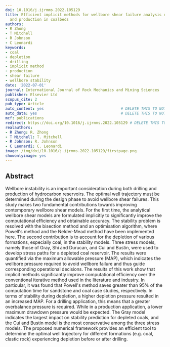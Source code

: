 ```yaml
---
doi: 10.1016/j.ijrmms.2022.105129
title: Efficient implicit methods for wellbore shear failure analysis during drilling
  and production in coalbeds
authors:
- R Zhong
- T Mitchell
- R Johnson
- C Leonardi
keywords:
- coal
- depletion
- drilling
- implicit method
- production
- shear failure
- wellbore stability
date: '2022-07-01'
journal: International Journal of Rock Mechanics and Mining Sciences
publisher: Elsevier Ltd
scopus_cite: 2
pub_type: Article
auto_content: yes                                  # DELETE THIS TO NOT AUTO GENERATE CONTENT
auto_data: yes                                     # DELETE THIS TO NOT AUTO GENERATE METADATA
mcf: publications
redirect: https://doi.org/10.1016/j.ijrmms.2022.105129 # DELETE THIS TO NOT REDIRECT
realauthors:
- R Zhong: R. Zhong
- T Mitchell: T. Mitchell
- R Johnson: R. Johnson
- C Leonardi: C. Leonardi
image: /img/doi/10.1016/j.ijrmms.2022.105129/firstpage.png
showonlyimage: yes
---
```



## Abstract
Wellbore instability is an important consideration during both drilling and production of hydrocarbon reservoirs. The optimal well trajectory must be determined during the design phase to avoid wellbore shear failures. This study makes two fundamental contributions towards improving contemporary wellbore shear models. For the first time, the analytical wellbore shear models are formulated implicitly to significantly improve the computational efficiency and obtainable accuracy. The stability problem is resolved with the bisection method and an optimisation algorithm, where Powell's method and the Nelder-Mead method have been implemented here. The second contribution is to account for the depletion of various formations, especially coal, in the stability models. Three stress models, namely those of Gray, Shi and Durucan, and Cui and Bustin, were used to develop stress paths for a depleted coal reservoir. The results were quantified via the maximum allowable pressure (MAP), which indicates the wellbore pressure required to avoid wellbore failure and thus guide corresponding operational decisions. The results of this work show that implicit methods significantly improve computational efficiency over the conventional iterative method used in the literature and industry. In particular, it was found that Powell's method saves greater than 95% of the computation time for sandstone and coal case studies, respectively. In terms of stability during depletion, a higher depletion pressure resulted in an increased MAP. For a drilling application, this means that a greater overbalance pressure is required. While in a production application, a lower maximum drawdown pressure would be expected. The Gray model indicates the largest impact on stability prediction for depleted coals, and the Cui and Bustin model is the most conservative among the three stress models. The proposed numerical framework provides an efficient tool to determine the optimal well trajectory for different formations (e.g. coal, clastic rock) experiencing depletion before or after drilling.
